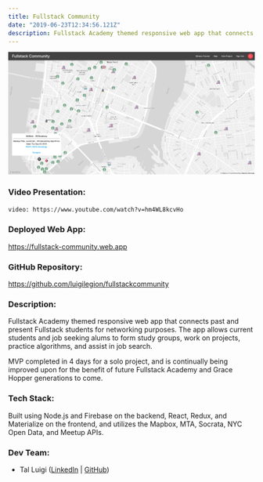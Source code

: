 ```yaml
---
title: Fullstack Community
date: "2019-06-23T12:34:56.121Z"
description: Fullstack Academy themed responsive web app that connects past and present Fullstack students for networking purposes. The app allows current students and job seeking alums to form study groups, work on projects, practice algorithms, and assist in job search.
---
```


![Fullstack Community Screenshot](./fullstack-community.png)

### Video Presentation:

`video: https://www.youtube.com/watch?v=hm4WL8kcvHo`

### Deployed Web App:

https://fullstack-community.web.app

### GitHub Repository:

https://github.com/luigilegion/fullstackcommunity

### Description:

Fullstack Academy themed responsive web app that connects past and present Fullstack students for networking purposes. The app allows current students and job seeking alums to form study groups, work on projects, practice algorithms, and assist in job search.

MVP completed in 4 days for a solo project, and is continually being improved upon for the benefit of future Fullstack Academy and Grace Hopper generations to come.

### Tech Stack:

Built using Node.js and Firebase on the backend, React, Redux, and Materialize on the frontend, and utilizes the Mapbox, MTA, Socrata, NYC Open Data, and Meetup APIs.

### Dev Team:

- Tal Luigi ([LinkedIn](https://www.linkedin.com/in/talluigi) | [GitHub](https://github.com/luigilegion))
